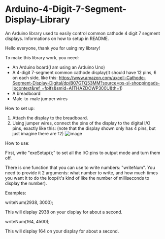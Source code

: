 # Arduino-4-Digit-7-Segment-Display-Library
An Arduino library used to easily control common cathode 4 digit 7 segment displays. Informations on how to setup in README.

Hello everyone, thank you for using my library!

To make this library work, you need:
- An Arduino board(I am using an Arduino Uno)
- A 4-digit 7-segment common cathode display(It should have 12 pins, 6 on each side, like this: https://www.amazon.com/uxcell-Cathode-Segment-Display-Digital/dp/B07GTQ53MM?source=ps-sl-shoppingads-lpcontext&ref_=fplfs&smid=A1THAZDOWP300U&th=1)
- A breadboard
- Male-to-male jumper wires

How to set up:
1. Attach the display to the breadboard.
2. Using jumper wires, connect the pins of the display to the digital I/O pins, exactly like this: (note that the display shown only has 4 pins, but just imagine there are 12) ![image](https://github.com/ThePcCreator/Arduino-4-Digit-7-Segment-Display-Library/assets/152657248/422e5e45-5e22-4619-8df5-4189f6da6eca)

How to use:

First, write "exeSetup();" to set all the I/O pins to output mode and turn them off.

There is one function that you can use to write numbers: "writeNum". You need to provide it 2 arguments: what number to write, and how much times you want it to do the loop(it's kind of like the number of milliseconds to display the number). 



Examples:

writeNum(2938, 3000);

This will display 2938 on your display for about a second.

writeNum(164, 4500);

This will display 164 on your display for about a second.
